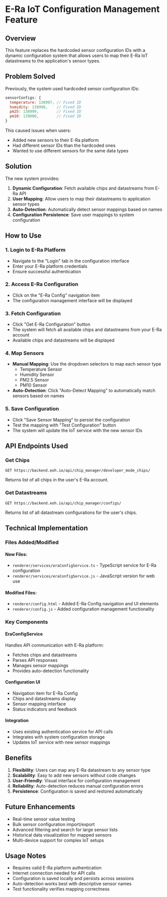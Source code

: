 # E-Ra IoT Configuration Management Feature

## Overview

This feature replaces the hardcoded sensor configuration IDs with a dynamic configuration system that allows users to map their E-Ra IoT datastreams to the application's sensor types.

## Problem Solved

Previously, the system used hardcoded sensor configuration IDs:

```javascript
sensorConfigs: {
  temperature: 138997, // Fixed ID
  humidity: 138998,    // Fixed ID
  pm25: 138999,        // Fixed ID
  pm10: 139000,        // Fixed ID
}
```

This caused issues when users:

- Added new sensors to their E-Ra platform
- Had different sensor IDs than the hardcoded ones
- Wanted to use different sensors for the same data types

## Solution

The new system provides:

1. **Dynamic Configuration**: Fetch available chips and datastreams from E-Ra API
2. **User Mapping**: Allow users to map their datastreams to application sensor types
3. **Auto-Detection**: Automatically detect sensor mappings based on names
4. **Configuration Persistence**: Save user mappings to system configuration

## How to Use

### 1. Login to E-Ra Platform

- Navigate to the "Login" tab in the configuration interface
- Enter your E-Ra platform credentials
- Ensure successful authentication

### 2. Access E-Ra Configuration

- Click on the "E-Ra Config" navigation item
- The configuration management interface will be displayed

### 3. Fetch Configuration

- Click "Get E-Ra Configuration" button
- The system will fetch all available chips and datastreams from your E-Ra account
- Available chips and datastreams will be displayed

### 4. Map Sensors

- **Manual Mapping**: Use the dropdown selectors to map each sensor type
  - Temperature Sensor
  - Humidity Sensor
  - PM2.5 Sensor
  - PM10 Sensor
- **Auto-Detection**: Click "Auto-Detect Mapping" to automatically match sensors based on names

### 5. Save Configuration

- Click "Save Sensor Mapping" to persist the configuration
- Test the mapping with "Test Configuration" button
- The system will update the IoT service with the new sensor IDs

## API Endpoints Used

### Get Chips

```
GET https://backend.eoh.io/api/chip_manager/developer_mode_chips/
```

Returns list of all chips in the user's E-Ra account.

### Get Datastreams

```
GET https://backend.eoh.io/api/chip_manager/configs/
```

Returns list of all datastream configurations for the user's chips.

## Technical Implementation

### Files Added/Modified

#### New Files:

- `renderer/services/eraConfigService.ts` - TypeScript service for E-Ra configuration
- `renderer/services/eraConfigService.js` - JavaScript version for web use

#### Modified Files:

- `renderer/config.html` - Added E-Ra Config navigation and UI elements
- `renderer/config.js` - Added configuration management functionality

### Key Components

#### EraConfigService

Handles API communication with E-Ra platform:

- Fetches chips and datastreams
- Parses API responses
- Manages sensor mappings
- Provides auto-detection functionality

#### Configuration UI

- Navigation item for E-Ra Config
- Chips and datastreams display
- Sensor mapping interface
- Status indicators and feedback

#### Integration

- Uses existing authentication service for API calls
- Integrates with system configuration storage
- Updates IoT service with new sensor mappings

## Benefits

1. **Flexibility**: Users can map any E-Ra datastream to any sensor type
2. **Scalability**: Easy to add new sensors without code changes
3. **User-Friendly**: Visual interface for configuration management
4. **Reliability**: Auto-detection reduces manual configuration errors
5. **Persistence**: Configuration is saved and restored automatically

## Future Enhancements

- Real-time sensor value testing
- Bulk sensor configuration import/export
- Advanced filtering and search for large sensor lists
- Historical data visualization for mapped sensors
- Multi-device support for complex IoT setups

## Usage Notes

- Requires valid E-Ra platform authentication
- Internet connection needed for API calls
- Configuration is saved locally and persists across sessions
- Auto-detection works best with descriptive sensor names
- Test functionality verifies mapping correctness

